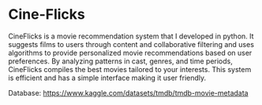 # Cine-Flicks
CineFlicks is a movie recommendation system that I developed in python. It suggests films to users through content and collaborative filtering and uses algorithms to provide personalized movie recommendations based on user preferences. By analyzing patterns in cast, genres, and time periods, CineFlicks compiles the best movies tailored to your interests. This system is efficient and has a simple interface making it user friendly.

Database: 
https://www.kaggle.com/datasets/tmdb/tmdb-movie-metadata
